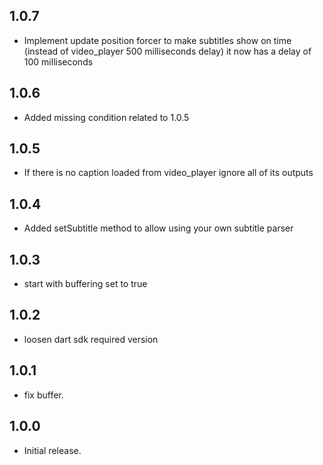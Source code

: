 ## 1.0.7

- Implement update position forcer to make subtitles show on time (instead of video_player 500 milliseconds delay) it now has a delay of 100 milliseconds

## 1.0.6

- Added missing condition related to 1.0.5

## 1.0.5

- If there is no caption loaded from video_player ignore all of its outputs

## 1.0.4

- Added setSubtitle method to allow using your own subtitle parser

## 1.0.3

- start with buffering set to true

## 1.0.2

- loosen dart sdk required version

## 1.0.1

- fix buffer.

## 1.0.0

- Initial release.
